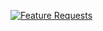 [![Feature Requests](https://feathub.com/autoai-org/AID?format=svg)](https://feathub.com/autoai-org/AID)

